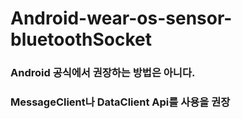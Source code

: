 # Android-wear-os-sensor-bluetoothSocket


### Android 공식에서 권장하는 방법은 아니다.
### MessageClient나 DataClient Api를 사용을 권장
